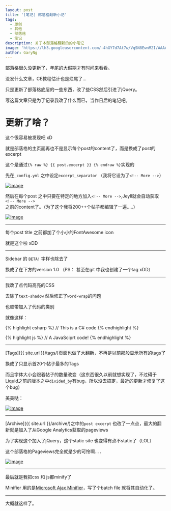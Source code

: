 ```yaml
---
layout: post
title: '[笔记] 部落格翻新小记'
tags:
  - 原创
  - 其他
  - 部落格
  - 笔记
description: 关于本部落格翻新的的小笔记
image: 'https://lh3.googleusercontent.com/-4hGY7d7At7w/VqSN8EwnM2I/AAAAAAAAIcI/uxqH6b3UluQ/s1600/24-01-2016_160215.png'
author: GaryNg
---
```


部落格很久没更新了，年尾的大假期才有时间来看看。  

没发什么文章，CE教程估计也是烂尾了...  

只是更新了部落格底层的一些东西，改了些CSS然后引进了jQuery。

写这篇文章只是为了记录我改了什么而已，当作日后的笔记吧。

<!-- More -->

# 更新了啥？

这个很容易被发现吧 xD

就是部落格的主页面再也不是显示每个post的content了，而是换成了post的excerpt

这个是通过`{% raw %} {{ post.excerpt }} {% endraw %}`实现的

先在`_config.yml` 之中设定`excerpt_separator` （我将它设为了`<!-- More -->`）

[![image](https://lh3.googleusercontent.com/-S8Ih9NjDVVs/VqSN0GJgwbI/AAAAAAAAIbs/GRXe99dWR3A/s800/24-01-2016_152853.png "image")](https://lh3.googleusercontent.com/-S8Ih9NjDVVs/VqSN0GJgwbI/AAAAAAAAIb0/lrJsVkDNheY/s1600/24-01-2016_152853.png)

然后在每个post 之中只要在特定的地方加入`<!-- More -->`,Jeyll就会自动获取`<!-- More -->`之前的content了。（为了这个我将200++个帖子都编辑了一遍.....）

[![image](https://lh3.googleusercontent.com/-_N3SJwDsojE/VqSN0bzG0qI/AAAAAAAAIbw/a9A8XRkIJY0/s800/24-01-2016_152918.png "image")](https://lh3.googleusercontent.com/-_N3SJwDsojE/VqSN0bzG0qI/AAAAAAAAIbw/a9A8XRkIJY0/s1600/24-01-2016_152918.png)

---

每个post title 之前都加了个小小的FontAwesome icon

就是<span class="fa fa-magic"></span>这个啦 xDD

---

Sidebar 的 `BETA!` 字样也除去了

换成了在下方的version 1.0 （PS： 甚至在git 中我也创建了一个tag xDD）

---

我改了点代码高亮的CSS

去除了`text-shadow` 然后修正了`word-wrap`的问题

也顺带加入了代码的类别

就像这样：

{% highlight csharp %}
// This is a C# code
{% endhighlight %}

{% highlight js %}
// A JavaSciprt code!
{% endhighlight %}

---

[Tags]({{ site.url }}/tags/)页面也做了大翻新，不再是以前那般显示所有的tags了

换成了只显示首20个帖子最多的Tags

而且字体大小会跟着帖子的数量改变（这东西很久以前就想实现了，不过碍于Liquid之前的版本之中`divided_by`有bug，所以没去搞定，最近的更新才修复了这个bug）

美美哒：

[![image](https://lh3.googleusercontent.com/-lGqGN7v9ljc/VqSN4u3-hmI/AAAAAAAAIb8/cDm_1XnO6sI/s800/24-01-2016_154334.png "image")](https://lh3.googleusercontent.com/-lGqGN7v9ljc/VqSN4u3-hmI/AAAAAAAAIb8/cDm_1XnO6sI/s1600/24-01-2016_154334.png)

---

[Archive]({{ site.url }}/archive/)之中的`post excerpt` 也改了一点点，最大的翻新就是加入了从Google Analytics获取的pageviews

为了实现这个加入了jQuery，这个static site 也变得有点不static了（LOL）

这个部落格的Pageviews完全就是少的可怜啊．．．

[![image](https://lh3.googleusercontent.com/-4hGY7d7At7w/VqSN8EwnM2I/AAAAAAAAIcI/uxqH6b3UluQ/s800/24-01-2016_160215.png "image")](https://lh3.googleusercontent.com/-4hGY7d7At7w/VqSN8EwnM2I/AAAAAAAAIcI/uxqH6b3UluQ/s1600/24-01-2016_160215.png)

---

最后就是我把css 和 js都minify了

Minifier 用的是[Microsoft Ajax Minifier](http://ajaxmin.codeplex.com/)，写了个batch file 就将其自动化了。

---

大概就这样了。
